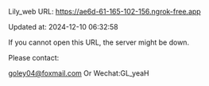 Lily_web URL: https://ae6d-61-165-102-156.ngrok-free.app

Updated at: 2024-12-10 06:32:58

If you cannot open this URL, the server might be down.

Please contact: 

goley04@foxmail.com Or Wechat:GL_yeaH